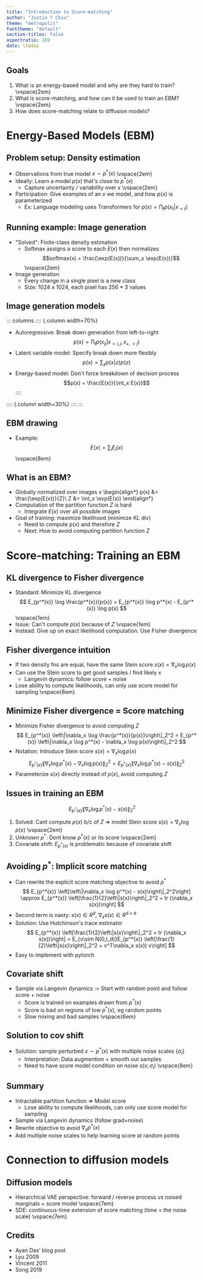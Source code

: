 ```yaml
---
title: "Introduction to Score-matching"
author: "Justin T Chiu"
theme: "metropolis"
fonttheme: "default"
section-titles: false
aspectratio: 169
date: \today
---
```


## Goals
1. What is an energy-based model and why are they hard to train?
\vspace{2em}
2. What is score-matching, and how can it be used to train an EBM?
\vspace{2em}
3. How does score-matching relate to diffusion models?

# Energy-Based Models (EBM)

## Problem setup: Density estimation
* Observations from true model $x\sim p^*(x)$
\vspace{2em}
* Ideally: Learn a model $p(x)$ that's close to $p^*(x)$
    * Capture uncertainty / variability over $x$
\vspace{2em}
* Participation: Give examples of an $x$ we model, and how $p(x)$ is parameterized
    * Ex: Language modeling uses Transformers for $p(x) = \prod_t p(x_t | x_{<t})$

## Running example: Image generation
* "Solved": Finite-class density estimation
    * Softmax assigns a score to each $E(x)$ then normalizes
    $$softmax(x) = \frac{\exp(E(x))}{\sum_x \exp(E(x))}$$
\vspace{2em}
* Image generation
    * Every change in a single pixel is a new class
    * Size: 1024 x 1024, each pixel has 256 * 3 values

## Image generation models
::: columns
:::: {.column width=70%}
* Autoregressive: Break down generation from left-to-right
$$p(x) = \prod_t p(x_{ij} | x_{<i,j},x_{\bullet,<j})$$
* Latent variable model: Specify break down more flexibly
$$p(x) = \sum_z p(x|z)p(z)$$
* Energy-based model: Don't force breakdown of decision process
$$p(x) = \frac{E(x)}{\int_x E(x)}$$
::::

:::: {.column width=30%}
::::
:::

## EBM drawing
* Example: $$E(x) = \sum_i E_i(x)$$
\vspace{8em}


## What is an EBM?
* Globally normalized over images $x$
\begin{align*}
p(x) &= \frac{\exp(E(x))}{Z}\\
Z &= \int_x \exp(E(x))
\end{align*}
* Computation of the partition function $Z$ is hard
    * Integrate $E(x)$ over all possible images
* Goal of training: maximize likelihood (minimize KL div)
    * Need to compute $p(x)$ and therefore $Z$
    * Next: How to avoid computing partition function $Z$

# Score-matching: Training an EBM

## KL divergence to Fisher divergence

* Standard: Minimize KL divergence
$$
E_{p^*(x)} \log \frac{p^*(x)}{p(x)}
= E_{p^*(x)} \log p^*(x) - E_{p^*(x)} \log p(x)
$$
\vspace{1em}
* Issue: Can't compute $p(x)$ because of $Z$
\vspace{1em}
* Instead: Give up on exact likelihood computation. Use Fisher divergence


## Fisher divergence intuition
* If two density fns are equal, have the same Stein score $s(x) = \nabla_x \log p(x)$
* Can use the Stein score to get good samples / find likely $x$
    * Langevin dynamics: follow score + noise
* Lose ability to compute likelihoods, can only use score model for sampling
\vspace{8em}


## Minimize Fisher divergence = Score matching
* Minimize Fisher divergence to avoid computing $Z$
$$
E_{p^*(x)} \left\|\nabla_x \log \frac{p^*(x)}{p(x)}\right\|_2^2
= E_{p^*(x)} \left\|\nabla_x \log p^*(x) - \nabla_x \log p(x)\right\|_2^2
$$
* Notation: Introduce Stein score $s(x) = \nabla_x \log p(x)$
$$
E_{p^*(x)} \left\|\nabla_x \log p^*(x) - \nabla_x \log p(x)\right\|_2^2
= E_{p^*(x)} \left\|\nabla_x \log p^*(x) - s(x)\right\|_2^2
$$
* Parameterize $s(x)$ directly instead of $p(x)$, avoid computing $Z$

## Issues in training an EBM
$$
E_{p^*(x)} \left\|\nabla_x \log p^*(x) - s(x)\right\|_2^2
$$

1) Solved: Cant compute $p(x)$ b/c of $Z$ => model Stein score $s(x) = \nabla_x \log p(x)$
\vspace{2em}
2) Unknown $p^*$: Dont know $p^*(x)$ or its score
\vspace{2em}
3) Covariate shift: $E_{p^*(x)}$ is problematic because of covariate shift

## Avoiding $p^*$: Implicit score matching
* Can rewrite the explicit score matching objective to avoid $p^*$
$$
E_{p^*(x)} \left[\left\|\nabla_x \log p^*(x) - s(x)\right\|_2^2\right]
\approx E_{p^*(x)} \left[\frac{1}{2}\left\|s(x)\right\|_2^2 + tr (\nabla_x s(x))\right]
$$
* Second term is nasty: $s(x) \in R^d$, $\nabla_x s(x) \in R^{d\times d}$
* Solution: Use Hutchinson's trace estimator$$
E_{p^*(x)} \left[\frac{1}{2}\left\|s(x)\right\|_2^2 + tr (\nabla_x s(x))\right]
= E_{v\sim N(0,I_d)}E_{p^*(x)} \left[\frac{1}{2}\left\|s(x)\right\|_2^2 + v^T\nabla_x s(x)) v\right]
$$
* Easy to implement with pytorch

## Covariate shift
* Sample via Langevin dynamics := Start with random point and follow score + noise
    * Score is trained on examples drawn from $p^*(x)$
    * Score is bad on regions of low $p^*(x)$, eg random points
    * Slow mixing and bad samples
\vspace{6em}

## Solution to cov shift
* Solution: sample perturbed $x\sim p^*(x)$ with multiple noise scales $\{\sigma_i\}$
    * Interpretation: Data augmention + smooth out samples
    * Need to have score model condition on noise $s(x; \sigma_i)$
\vspace{8em}

## Summary
* Intractable partition function => Model score
    * Lose ability to compute likelihoods, can only use score model for sampling
* Sample via Langevin dynamics (follow grad+noise)
* Rewrite objective to avoid $\nabla_x p^*(x)$
* Add multiple noise scales to help learning score at random points

# Connection to diffusion models

## Diffusion models
* Hierarchical VAE perspective: forward / reverse process vs noised marginals + score model
\vspace{7em}
* SDE: continuous-time extension of score matching (time = the noise scale)
\vspace{7em}


## Credits
* Ayan Das' blog post
* Lyu 2009
* Vincent 2011
* Song 2019
